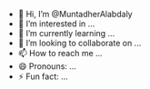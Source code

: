 - 👋 Hi, I’m @MuntadherAlabdaly
- 👀 I’m interested in ...
- 🌱 I’m currently learning ...
- 💞️ I’m looking to collaborate on ...
- 📫 How to reach me ...
- 😄 Pronouns: ...
- ⚡ Fun fact: ...

<!---
MuntadherAlabdaly/MuntadherAlabdaly is a ✨ special ✨ repository because its `README.md` (this file) appears on your GitHub profile.
You can click the Preview link to take a look at your changes.
--->

